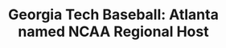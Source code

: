 ---
layout: post
title: "Georgia Tech Baseball: Atlanta named NCAA Regional Host"
description: "The Yellow Jackets will open the NCAA tournament with..."
permalink: https://www.fromtherumbleseat.com/2019/5/26/18640959/georgia-tech-baseball-atlanta-named-ncaa-regional-host-ncaa-tournament-college-world-series
---